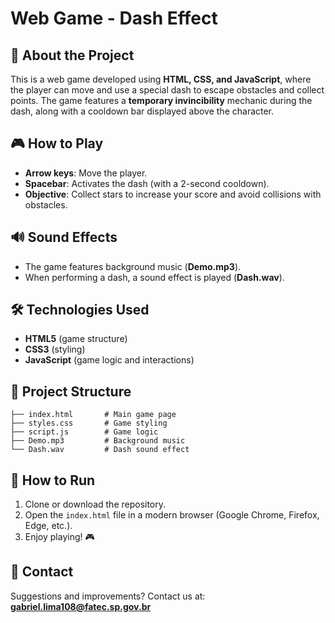 # Web Game - Dash Effect

## 📌 About the Project
This is a web game developed using **HTML, CSS, and JavaScript**, where the player can move and use a special dash to escape obstacles and collect points. The game features a **temporary invincibility** mechanic during the dash, along with a cooldown bar displayed above the character.

## 🎮 How to Play
- **Arrow keys**: Move the player.
- **Spacebar**: Activates the dash (with a 2-second cooldown).
- **Objective**: Collect stars to increase your score and avoid collisions with obstacles.

## 🔊 Sound Effects
- The game features background music (**Demo.mp3**).
- When performing a dash, a sound effect is played (**Dash.wav**).

## 🛠️ Technologies Used
- **HTML5** (game structure)
- **CSS3** (styling)
- **JavaScript** (game logic and interactions)

## 📂 Project Structure
```
├── index.html       # Main game page
├── styles.css       # Game styling
├── script.js        # Game logic
├── Demo.mp3         # Background music
└── Dash.wav         # Dash sound effect
```

## 🚀 How to Run
1. Clone or download the repository.
2. Open the `index.html` file in a modern browser (Google Chrome, Firefox, Edge, etc.).
3. Enjoy playing! 🎮

## 📧 Contact
Suggestions and improvements? Contact us at: **gabriel.lima108@fatec.sp.gov.br**


